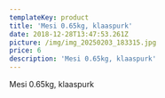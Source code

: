 ```yaml
---
templateKey: product
title: 'Mesi 0.65kg, klaaspurk'
date: 2018-12-28T13:47:53.261Z
picture: /img/img_20250203_183315.jpg
price: 6
description: 'Mesi 0.65kg, klaaspurk'
---
```

Mesi 0.65kg, klaaspurk
